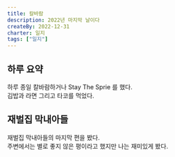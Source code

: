 ```yaml
---
title: 칼바람
description: 2022년 마지막 날이다
createBy: 2022-12-31
charter: 일지
tags: ["일지"]
---
```


## 하루 요약

하루 종일 칼바람하거나 Stay The Sprie 를 했다.  
김밥과 라면 그리고 타코를 먹었다.

## 재벌집 막내아들

재벌집 막내아들의 마지막 편을 봤다.  
주변에서는 별로 좋지 않은 평이라고 했지만 나는 재미있게 봤다.                 


